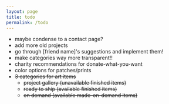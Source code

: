 ```yaml
---
layout: page
title: todo
permalink: /todo
---
```


- maybe condense to a contact page?
- add more old projects
- go through [friend name]'s suggestions and implement them!
- make categories way more transparent!!
- charity recommendations for donate-what-you-want
- color options for patches/prints
- ~~3 categories for art items~~
    - ~~project gallery (unavailable finished items)~~
    - ~~ready to ship (available finished items)~~
    - ~~on demand (available made-on-demand items)~~


